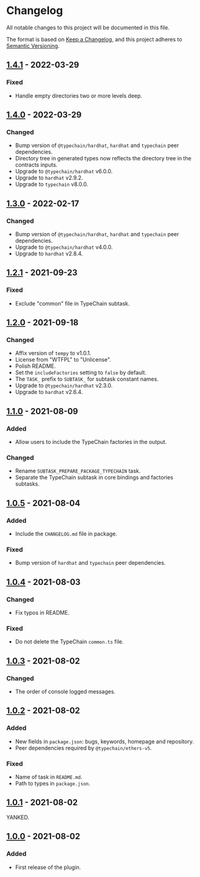 # Changelog

All notable changes to this project will be documented in this file.

The format is based on [Keep a Changelog](https://keepachangelog.com/en/1.0.0/), and this project adheres to [Semantic
Versioning](https://semver.org/spec/v2.0.0.html).

## [1.4.1] - 2022-03-29

### Fixed

- Handle empty directories two or more levels deep.

## [1.4.0] - 2022-03-29

### Changed

- Bump version of `@typechain/hardhat`, `hardhat` and `typechain` peer dependencies.
- Directory tree in generated types now reflects the directory tree in the contracts inputs.
- Upgrade to `@typechain/hardhat` v6.0.0.
- Upgrade to `hardhat` v2.9.2.
- Upgrade to `typechain` v8.0.0.

## [1.3.0] - 2022-02-17

### Changed

- Bump version of `@typechain/hardhat`, `hardhat` and `typechain` peer dependencies.
- Upgrade to `@typechain/hardhat` v4.0.0.
- Upgrade to `hardhat` v2.8.4.

## [1.2.1] - 2021-09-23

### Fixed

- Exclude "common" file in TypeChain subtask.

## [1.2.0] - 2021-09-18

### Changed

- Affix version of `tempy` to v1.0.1.
- License from "WTFPL" to "Unlicense".
- Polish README.
- Set the `includeFactories` setting to `false` by default.
- The `TASK_` prefix to `SUBTASK_` for subtask constant names.
- Upgrade to `@typechain/hardhat` v2.3.0.
- Upgrade to `hardhat` v2.6.4.

## [1.1.0] - 2021-08-09

### Added

- Allow users to include the TypeChain factories in the output.

### Changed

- Rename `SUBTASK_PREPARE_PACKAGE_TYPECHAIN` task.
- Separate the TypeChain subtask in core bindings and factories subtasks.

## [1.0.5] - 2021-08-04

### Added

- Include the `CHANGELOG.md` file in package.

### Fixed

- Bump version of `hardhat` and `typechain` peer dependencies.

## [1.0.4] - 2021-08-03

### Changed

- Fix typos in README.

### Fixed

- Do not delete the TypeChain `common.ts` file.

## [1.0.3] - 2021-08-02

### Changed

- The order of console logged messages.

## [1.0.2] - 2021-08-02

### Added

- New fields in `package.json`: bugs, keywords, homepage and repository.
- Peer dependencies required by `@typechain/ethers-v5`.

### Fixed

- Name of task in `README.md`.
- Path to types in `package.json`.

## [1.0.1] - 2021-08-02

YANKED.

## [1.0.0] - 2021-08-02

### Added

- First release of the plugin.

[1.4.1]: https://github.com/paulrberg/hardhat-packager/compare/v1.4.0...v1.4.1
[1.4.0]: https://github.com/paulrberg/hardhat-packager/compare/v1.3.0...v1.4.0
[1.3.0]: https://github.com/paulrberg/hardhat-packager/compare/v1.2.1...v1.3.0
[1.2.1]: https://github.com/paulrberg/hardhat-packager/compare/v1.2.0...v1.2.1
[1.2.0]: https://github.com/paulrberg/hardhat-packager/compare/v1.1.0...v1.2.0
[1.1.0]: https://github.com/paulrberg/hardhat-packager/compare/v1.0.5...v1.1.0
[1.0.5]: https://github.com/paulrberg/hardhat-packager/compare/v1.0.4...v1.0.5
[1.0.4]: https://github.com/paulrberg/hardhat-packager/compare/v1.0.3...v1.0.4
[1.0.3]: https://github.com/paulrberg/hardhat-packager/compare/v1.0.2...v1.0.3
[1.0.2]: https://github.com/paulrberg/hardhat-packager/compare/v1.0.1...v1.0.2
[1.0.1]: https://github.com/paulrberg/hardhat-packager/compare/v1.0.0...v1.0.1
[1.0.0]: https://github.com/paulrberg/hardhat-packager/releases/tag/v1.0.0
